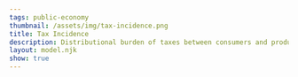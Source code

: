 ```yaml
---
tags: public-economy
thumbnail: /assets/img/tax-incidence.png
title: Tax Incidence
description: Distributional burden of taxes between consumers and producers from demand/supply shifts
layout: model.njk
show: true
---
```

<script defer>
const TAX = new EconVision();
TAX.setGraphs({
  "idDiv": "TAXGraph",
  "height": "650px",
  "width": "100",
  "copy": true,
  "left": -25,
  "right": 150,
  "bottom": -15,
  "top": 100,
  "showGrid": false,
  "expressions": false,
  "keypad": false,
  "zoomFit": true,
  "settingsMenu": false,
  "showXAxis": true,
  "showYAxis": true,
  "xAxisLabel": "Q(units)       ",
  "yAxisLabel": "P($)"
});
//MC
TAX.addFuncInput({idDiv:'MCFunction', title:'Marginal Cost Function for the firm', func:'f_{mc}\\left(Q\\right)', latex:'\\frac{Q}{2}', constraint:'\\left\\{Q\\ge0\\right\\}', color:'#6042a6', listGraphs:[0]});
//Price Function
TAX.addFuncInput({idDiv:'PFunction', title:'Price Function for the firm', func:'f_{p}\\left(Q\\right)', latex:'60-0.5Q', constraint:'\\left\\{Q\\ge0\\right\\}', listGraphs:[0]});
//P~MC
TAX.addExpression({idDiv:"PMCQOptimal", latex:"f_{p}\\left(Q_{opt}\\right)\\sim f_{mc}\\left(Q_{opt}\\right)", listGraphs:[0]});
TAX.addExpression({idDiv:"PriceOptimal", latex:"P_{opt}=f_{p}\\left(Q_{opt}\\right)", listGraphs:[0]});
//Optimal Supply&Demand
TAX.addExpression({idDiv:"OptimalQ", latex:"x=Q_{opt}\\left\\{0<y<P_{opt}\\right\\}", color:'gray', lineStyle:Desmos.Styles.DASHED, lineWidth:"0.9", listGraphs:[0]});
TAX.addExpression({idDiv:"OptimalP", latex:"y=P_{opt}\\left\\{0<x<Q_{opt}\\right\\}", color:'gray', lineStyle:Desmos.Styles.DASHED, lineWidth:"0.9", listGraphs:[0]});
////roundoptimal
TAX.addExpression({idDiv:"OptimalRoundQ", latex:"Q_{opt2}=\\operatorname{round}(Q_{opt},2)", color:'gray', listGraphs:[0]});
TAX.addExpression({idDiv:"OptimalRoundP", latex:"P_{opt2}=\\operatorname{round}(P_{opt},2)", color:'gray', listGraphs:[0]});
TAX.setValue({idDiv:"OptimalRoundQDisplay", latex:"Q_{opt2}", listGraphs:[0]});
TAX.setValue({idDiv:"OptimalRoundPDisplay", latex:"P_{opt2}", listGraphs:[0]});
TAX.addLabel({idDiv:'OptimalPoint', latex:'\\left(Q_{opt},P_{opt}\\right)', color:'gray', label:'Optimal (${Q_opt2}, $${P_opt2})', labelOrientation:Desmos.LabelOrientations.RIGHT, listGraphs:[0]});
//Tax on Supply
TAX.addSliderInput({idDiv:"TaxSupplyPerUnitSlider", title:"Tax on Supply", latex:"P_{taxS}", min:'-P_{opt}', max:'P_{opt}', step:'0.01', defaultValue:5, listGraphs:[0]});
TAX.addSliderInput({idDiv:"TaxDemandPerUnitSlider", title:"Tax on Demand", latex:"P_{taxD}", min:'-P_{opt}', max:'P_{opt}', step:'0.01', defaultValue:5, listGraphs:[0]});
TAX.addExpression({idDiv:"TaxSupplyInverseSupply", latex:"g_{s}\\left(P\\right)=f_{mc}\\left(P\\right)+P_{taxS}", color:'#6042a6', lineWidth:"1.5", lineStyle:Desmos.Styles.DASHED, hidden:false, listGraphs:[0]});
TAX.addExpression({idDiv:"TaxSupplyInverseDemand", latex:"g_{d}\\left(P\\right)=f_{p}\\left(P\\right)-P_{taxD}", color:'black', lineWidth:"1.5", lineStyle:Desmos.Styles.DASHED, hidden:false, listGraphs:[0]});
TAX.addExpression({idDiv:"TaxSupplyComputeOptimalQ", latex:"g_{s}\\left(Q_{sopt}\\right)\\sim g_{d}\\left(Q_{sopt}\\right)", color:'#6042a6', hidden:true, listGraphs:[0]});
TAX.addExpression({idDiv:"TaxSupplyComputeOptimalQ2", latex:"Q_{sopt2}=\\operatorname{round}\\left(Q_{sopt},2\\right)", color:'#6042a6', hidden:true, listGraphs:[0]});
TAX.addExpression({idDiv:"TaxSupplyComputePriceDemand", latex:"p_{dtax}=g_{d}\\left(Q_{sopt}\\right)+P_{taxD}", color:'#6042a6', hidden:true, listGraphs:[0]});
TAX.addExpression({idDiv:"TaxSupplyComputePriceDemand2", latex:"p_{dtax2}=\\operatorname{round}(p_{dtax},2)", color:'#6042a6', hidden:true, listGraphs:[0]});
TAX.addExpression({idDiv:"TaxSupplyComputePriceSupply", latex:"p_{stax}=p_{dtax}-P_{taxS}-P_{taxD}", color:'#6042a6', hidden:true, listGraphs:[0]});
TAX.addExpression({idDiv:"TaxSupplyComputePriceSupply2", latex:"p_{stax2}=\\operatorname{round}\\left(p_{stax},2\\right)", color:'#6042a6', hidden:true, listGraphs:[0]});
TAX.addLabel({idDiv:'TaxSupplyPriceSupplyLabel', latex:'\\left(0,p_{stax}\\right)', color:'#c74440', label:'PS($${p_{stax2}})', dragMode:Desmos.DragModes.Y, labelOrientation:Desmos.LabelOrientations.LEFT, listGraphs:[0]});
TAX.addLabel({idDiv:'TaxSupplyPriceDemandLabel', latex:'\\left(0,p_{dtax}\\right)', color:'#c74440', label:'PD($${p_{dtax2}})', dragMode:Desmos.DragModes.Y, labelOrientation:Desmos.LabelOrientations.LEFT, listGraphs:[0]});
TAX.addLabel({idDiv:'TaxSupplyQuantatityLabel', latex:'\\left(Q_{sopt},0\\right)', color:'#c74440', label:'${Q_{sopt2}}', dragMode:Desmos.DragModes.X, labelOrientation:Desmos.LabelOrientations.BELOW, listGraphs:[0]});
TAX.addExpression({idDiv:"TaxSupplyDashedX", latex:"x=Q_{sopt}\\left\\{0<y<p_{dtax}\\right\\}", color:'#c74440', lineStyle:Desmos.Styles.DASHED, lineWidth:"0.9", listGraphs:[0]});
TAX.addExpression({idDiv:"TaxSupplyDashedDemandY", latex:"y=p_{dtax}\\left\\{0<x<Q_{sopt}\\right\\}", color:'#c74440', lineStyle:Desmos.Styles.DASHED, lineWidth:"0.9", listGraphs:[0]});
TAX.addExpression({idDiv:"TaxSupplyDashedSupplyY", latex:"y=p_{stax}\\left\\{0<x<Q_{sopt}\\right\\}", color:'#c74440', lineStyle:Desmos.Styles.DASHED, lineWidth:"0.9", listGraphs:[0]});
TAX.addExpression({idDiv:"TaxSupplyCSFun", latex:"f_{sgCS}\\left(x\\right)=\\left\\{0\\le x\\le Q_{sopt}:f_{p}'\\left(x\\right)x+f_{p}\\left(0\\right)\\right\\}", hidden:true, listGraphs:[0]});
TAX.addExpression({idDiv:"ShadedTaxSupplyCS", latex:"p_{dtax}\\le y\\le f_{sgCS}\\left(x\\right)", color:'#388c46', lineStyle:Desmos.Styles.DASHED, lineWidth:"0", listGraphs:[0]});
TAX.addExpression({idDiv:"TaxSupplyPSFun", latex:"f_{sgPS}\\left(x\\right)=\\left\\{0\\le x\\le Q_{sopt}:f_{mc}'\\left(x\\right)x+f_{mc}\\left(0\\right)\\right\\}", color:'gray', hidden:true, listGraphs:[0]});
TAX.addExpression({idDiv:"ShadedTaxSupplyPS", latex:"f_{sgPS}\\left(x\\right)\\le y\\le p_{stax}", color:'#2d70b3', lineStyle:Desmos.Styles.DASHED, lineWidth:"0", listGraphs:[0]});
TAX.addExpression({idDiv:"ShadedTaxSupplyDWL", latex:"x\\ge Q_{opt}\\left\\{f'_{p}\\left(x\\right)x+f_{p}\\left(0\\right)\\le y\\le f_{mc}'\\left(x\\right)x\\right\\}\\left\\{x<Q_{sopt}\\right\\}", color:'#c74440', lineStyle:Desmos.Styles.DASHED, lineWidth:"0", listGraphs:[0]});
TAX.addExpression({idDiv:"ShadedTaxSupplyGS", latex:"y\\le p_{dtax}\\left\\{0\\le x\\le Q_{sopt}\\right\\}\\left\\{f_{p}\\left(x\\right)\\ge y\\ge p_{stax}\\right\\}", color:'#fa7e19', lineStyle:Desmos.Styles.DASHED, lineWidth:"0", listGraphs:[0]});


TAX.setInstructions({
  title: "Marginal Cost Function",
  content: 'Enter the marginal cost function for the firm, given as follows: %%\\frac{Q}{2}%%<br>The marginal cost function is the inverse of the supply function. To obtain the correct units, invert the supply function so that it is expressed in terms of Q.'
});

TAX.setInstructions({
  title: "Price Function",
  content: 'Enter the price function for the firm, given as follows:  %%60-0.5Q%%<br>The price function is the inverse of the demand function. To obtain the correct units, invert the demand function so that it is expressed in terms of Q.'
});


TAX.setInstructions({
  title: "Tax on Supply/Demand",
  content: 'You can use both sliders, <b>Tax on Supply</b> and <b>Tax on Demand</b> to change the tax amount. The dashed line represents the supply or demand curve after tax. The green shaded area signifies consumer surplus, while the light blue area represents producer surplus. The orange shaded area indicates the government surplus or government profit. Please note that the tax incidence does not depend on the party upon which the tax is imposed.'
});


TAX.setCreators({
title: "Developer",
name: "Radi",
school: "GS’23'"
});


TAX.setScriptPackage({'replaceExp':true,'replaceLatex':true,'replaceTip':true,'replaceTheory':true,'refresh':true});

</script>